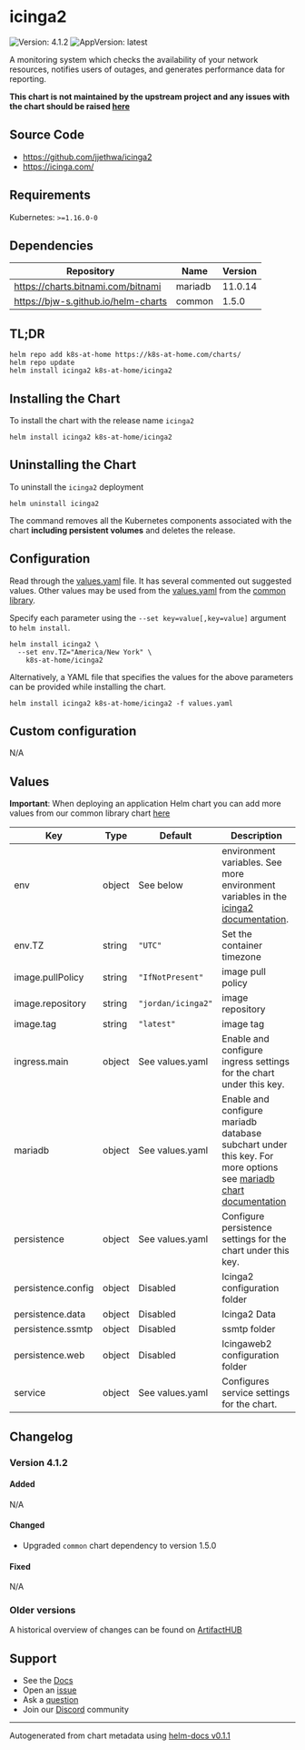 # icinga2

![Version: 4.1.2](https://img.shields.io/badge/Version-4.1.2-informational?style=flat-square) ![AppVersion: latest](https://img.shields.io/badge/AppVersion-latest-informational?style=flat-square)

A monitoring system which checks the availability of your network resources, notifies users of outages, and generates performance data for reporting.

**This chart is not maintained by the upstream project and any issues with the chart should be raised [here](https://github.com/k8s-at-home/charts/issues/new/choose)**

## Source Code

* <https://github.com/jjethwa/icinga2>
* <https://icinga.com/>

## Requirements

Kubernetes: `>=1.16.0-0`

## Dependencies

| Repository | Name | Version |
|------------|------|---------|
| https://charts.bitnami.com/bitnami | mariadb | 11.0.14 |
| https://bjw-s.github.io/helm-charts | common | 1.5.0 |

## TL;DR

```console
helm repo add k8s-at-home https://k8s-at-home.com/charts/
helm repo update
helm install icinga2 k8s-at-home/icinga2
```

## Installing the Chart

To install the chart with the release name `icinga2`

```console
helm install icinga2 k8s-at-home/icinga2
```

## Uninstalling the Chart

To uninstall the `icinga2` deployment

```console
helm uninstall icinga2
```

The command removes all the Kubernetes components associated with the chart **including persistent volumes** and deletes the release.

## Configuration

Read through the [values.yaml](./values.yaml) file. It has several commented out suggested values.
Other values may be used from the [values.yaml](https://github.com/k8s-at-home/library-charts/tree/main/charts/stable/common/values.yaml) from the [common library](https://github.com/k8s-at-home/library-charts/tree/main/charts/stable/common).

Specify each parameter using the `--set key=value[,key=value]` argument to `helm install`.

```console
helm install icinga2 \
  --set env.TZ="America/New York" \
    k8s-at-home/icinga2
```

Alternatively, a YAML file that specifies the values for the above parameters can be provided while installing the chart.

```console
helm install icinga2 k8s-at-home/icinga2 -f values.yaml
```

## Custom configuration

N/A

## Values

**Important**: When deploying an application Helm chart you can add more values from our common library chart [here](https://github.com/k8s-at-home/library-charts/tree/main/charts/stable/common)

| Key | Type | Default | Description |
|-----|------|---------|-------------|
| env | object | See below | environment variables. See more environment variables in the [icinga2 documentation](https://github.com/jjethwa/icinga2#environment-variables-reference). |
| env.TZ | string | `"UTC"` | Set the container timezone |
| image.pullPolicy | string | `"IfNotPresent"` | image pull policy |
| image.repository | string | `"jordan/icinga2"` | image repository |
| image.tag | string | `"latest"` | image tag |
| ingress.main | object | See values.yaml | Enable and configure ingress settings for the chart under this key. |
| mariadb | object | See values.yaml | Enable and configure mariadb database subchart under this key.    For more options see [mariadb chart documentation](https://github.com/bitnami/charts/tree/master/bitnami/mariadb) |
| persistence | object | See values.yaml | Configure persistence settings for the chart under this key. |
| persistence.config | object | Disabled | Icinga2 configuration folder |
| persistence.data | object | Disabled | Icinga2 Data |
| persistence.ssmtp | object | Disabled | ssmtp folder |
| persistence.web | object | Disabled | Icingaweb2 configuration folder |
| service | object | See values.yaml | Configures service settings for the chart. |

## Changelog

### Version 4.1.2

#### Added

N/A

#### Changed

* Upgraded `common` chart dependency to version 1.5.0

#### Fixed

N/A

### Older versions

A historical overview of changes can be found on [ArtifactHUB](https://artifacthub.io/packages/helm/k8s-at-home/icinga2?modal=changelog)

## Support

- See the [Docs](https://docs.k8s-at-home.com/our-helm-charts/getting-started/)
- Open an [issue](https://github.com/k8s-at-home/charts/issues/new/choose)
- Ask a [question](https://github.com/k8s-at-home/organization/discussions)
- Join our [Discord](https://discord.gg/sTMX7Vh) community

----------------------------------------------
Autogenerated from chart metadata using [helm-docs v0.1.1](https://github.com/k8s-at-home/helm-docs/releases/v0.1.1)

